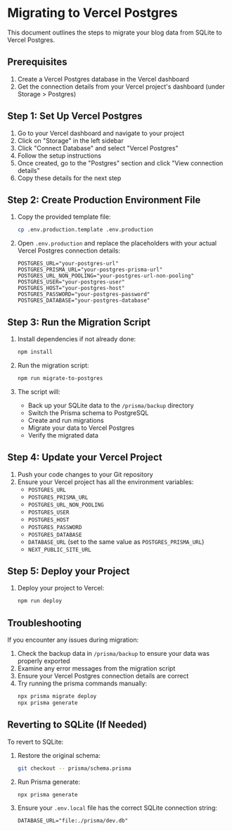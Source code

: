 # Migrating to Vercel Postgres

This document outlines the steps to migrate your blog data from SQLite to Vercel Postgres.

## Prerequisites

1. Create a Vercel Postgres database in the Vercel dashboard
2. Get the connection details from your Vercel project's dashboard (under Storage > Postgres)

## Step 1: Set Up Vercel Postgres

1. Go to your Vercel dashboard and navigate to your project
2. Click on "Storage" in the left sidebar
3. Click "Connect Database" and select "Vercel Postgres"
4. Follow the setup instructions
5. Once created, go to the "Postgres" section and click "View connection details"
6. Copy these details for the next step

## Step 2: Create Production Environment File

1. Copy the provided template file:
   ```bash
   cp .env.production.template .env.production
   ```

2. Open `.env.production` and replace the placeholders with your actual Vercel Postgres connection details:
   ```
   POSTGRES_URL="your-postgres-url"
   POSTGRES_PRISMA_URL="your-postgres-prisma-url"
   POSTGRES_URL_NON_POOLING="your-postgres-url-non-pooling"
   POSTGRES_USER="your-postgres-user"
   POSTGRES_HOST="your-postgres-host"
   POSTGRES_PASSWORD="your-postgres-password"
   POSTGRES_DATABASE="your-postgres-database"
   ```

## Step 3: Run the Migration Script

1. Install dependencies if not already done:
   ```bash
   npm install
   ```

2. Run the migration script:
   ```bash
   npm run migrate-to-postgres
   ```

3. The script will:
   - Back up your SQLite data to the `/prisma/backup` directory
   - Switch the Prisma schema to PostgreSQL
   - Create and run migrations
   - Migrate your data to Vercel Postgres
   - Verify the migrated data

## Step 4: Update your Vercel Project

1. Push your code changes to your Git repository
2. Ensure your Vercel project has all the environment variables:
   - `POSTGRES_URL`
   - `POSTGRES_PRISMA_URL`
   - `POSTGRES_URL_NON_POOLING`
   - `POSTGRES_USER`
   - `POSTGRES_HOST`
   - `POSTGRES_PASSWORD`
   - `POSTGRES_DATABASE`
   - `DATABASE_URL` (set to the same value as `POSTGRES_PRISMA_URL`)
   - `NEXT_PUBLIC_SITE_URL`

## Step 5: Deploy your Project

1. Deploy your project to Vercel:
   ```bash
   npm run deploy
   ```

## Troubleshooting

If you encounter any issues during migration:

1. Check the backup data in `/prisma/backup` to ensure your data was properly exported
2. Examine any error messages from the migration script
3. Ensure your Vercel Postgres connection details are correct
4. Try running the prisma commands manually:
   ```bash
   npx prisma migrate deploy
   npx prisma generate
   ```

## Reverting to SQLite (If Needed)

To revert to SQLite:

1. Restore the original schema:
   ```bash
   git checkout -- prisma/schema.prisma
   ```

2. Run Prisma generate:
   ```bash
   npx prisma generate
   ```

3. Ensure your `.env.local` file has the correct SQLite connection string:
   ```
   DATABASE_URL="file:./prisma/dev.db"
   ```